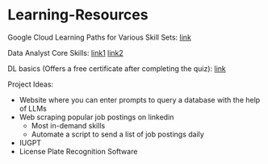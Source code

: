 # Learning-Resources

Google Cloud Learning Paths for Various Skill Sets: [link](https://www.cloudskillsboost.google/)

Data Analyst Core Skills: [link1](https://www.youtube.com/watch?v=8rO7ztF4NtU&list=PLUaB-1hjhk8H48Pj32z4GZgGWyylqv85f&index=12) [link2](https://www.youtube.com/@AlexTheAnalyst/playlists)

DL basics (Offers a free certificate after completing the quiz): [link](https://lightning.ai/courses/deep-learning-fundamentals/)


Project Ideas:

- Website where you can enter prompts to query a database with the help of LLMs
- Web scraping popular job postings on linkedin
  - Most in-demand skills
  - Automate a script to send a list of job postings daily
- IUGPT
- License Plate Recognition Software
